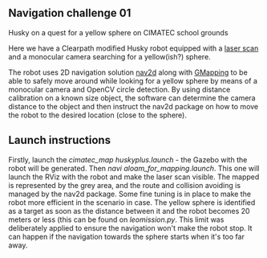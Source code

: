 ## Navigation challenge 01
Husky on a quest for a yellow sphere on CIMATEC school grounds

Here we have a Clearpath modified Husky robot equipped with a [laser scan](https://github.com/ros-perception/pointcloud_to_laserscan) and a monocular camera searching for a yellow(ish?) sphere.

The robot uses 2D navigation solution [nav2d](http://wiki.ros.org/nav2d_navigator?distro=melodic) along with [GMapping](http://wiki.ros.org/gmapping) to be able to safely move around while looking for a yellow sphere by means of a monocular camera and OpenCV circle detection. By using distance calibration on a known size object, the software can determine the camera distance to the object and then instruct the nav2d package on how to move the robot to the desired location (close to the sphere).

## Launch instructions
Firstly, launch the <i>cimatec_map huskyplus.launch</i> - the Gazebo with the robot will be generated. Then <i>navi aloam_for_mapping.launch</i>. This one will launch the RViz with the robot and make the laser scan visible. The mapped is represented by the grey area, and the route and collision avoiding is managed by the nav2d package. Some fine tuning is in place to make the robot more efficient in the scenario in case.
The yellow sphere is identified as a target as soon as the distance between it and the robot becomes 20 meters or less (this can be found on <i>leomission.py</i>. This limit was deliberately applied to ensure the navigation won't make the robot stop. It can happen if the navigation towards the sphere starts when it's too far away.
